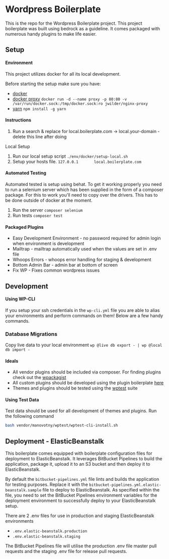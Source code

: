 Wordpress Boilerplate 
===================

This is the repo for the Wordpress Boilerplate project. This project boilerplate was built using bedrock as a guideline. 
It comes packaged with numerous handy plugins to make life easier. 

Setup
-------------

#### **Environment**

This project utilizes docker for all its local development. 

Before starting the setup make sure you have:
- [docker](https://www.docker.com/)
- [docker proxy](https://4mation.atlassian.net/wiki/display/PD/Docker+Proxy) `docker run -d --name proxy -p 80:80 -v /var/run/docker.sock:/tmp/docker.sock:ro jwilder/nginx-proxy `
- [yarn](https://yarnpkg.com/en/) `npm install -g yarn`

#### **Instructions**

1. Run a search & replace for local.boilerplate.com -> local.your-domain - delete this line after doing

Local Setup
1. Run our local setup script `./env/docker/setup-local.sh`
2. Setup your hosts file. `127.0.0.1       local.boilerplate.com`


#### **Automated Testing**

Automated tested is setup using behat. To get it working properly you need to run a selenium server which 
has been supplied in the form of a composer package. For this to work you'll need to copy over
the drivers. This has to be done outside of docker at the moment. 

1. Run the server `composer selenium`
2. Run tests `composer test`

#### **Packaged Plugins**

- Easy Development Environment - no password required for admin login when environment is development
- Mailtrap - mailtrap automatically used when the values are set in .env file
- Whoops Errors - whoops error handling for staging & development
- Bottom Admin Bar - admin bar at bottom of screen
- Fix WP - Fixes common wordpress issues 

Development 
-------------

#### **Using WP-CLI**

If you setup your ssh credentials in the `wp-cli.yml` file you are able to alias your environments and perform commands on them! Below are a few handy commands.

### Database Migrations ###
Copy live data to your local environment
`wp @live db export - | wp @local db import -`


#### **Ideals**

 - All vendor plugins should be included via composer. For finding plugins check out the [wpackagist](https://wpackagist.org/)
 - All custom plugins should be developed using the plugin boilerplate [here](https://bitbucket.org/harlan_wilton/plugin-boilerplate/overview) 
 - Themes and plugins should be tested using the [wptest](https://github.com/poststatus/wptest) suite

#### **Using Test Data**

Test data should be used for all development of themes and plugins.
Run the following command
```bash
bash vendor/manovotny/wptest/wptest-cli-install.sh
```

Deployment - ElasticBeanstalk
-------------

This boilerplate comes equipped with boilerplate configuration files for deployment to ElasticBeanstalk. It leverages 
BitBucket Pipelines to build the application, package it, upload it to an S3 bucket and then deploy it to ElasticBeanstalk.

By default the `bitbucket-pipelines.yml` file lints and builds the application for testing purposes.
Replace it with the `bitbucket-pipelines.yml.elastic-beanstalk.sample` file to deploy to ElasticBeanstalk. As specified
within the file, you need to set the BitBucket Pipelines environment variables for the deployment environment to 
successfully deploy to your ElasticBeanstalk setup.

There are 2 .env files for use in production and staging ElasticBeanstalk environments
 - `.env.elastic-beanstalk.production`
 - `.env.elastic-beanstalk.staging`

The BitBucket Pipelines file will utilise the production .env file master pull requests and the staging .env file
for release pull requests.
